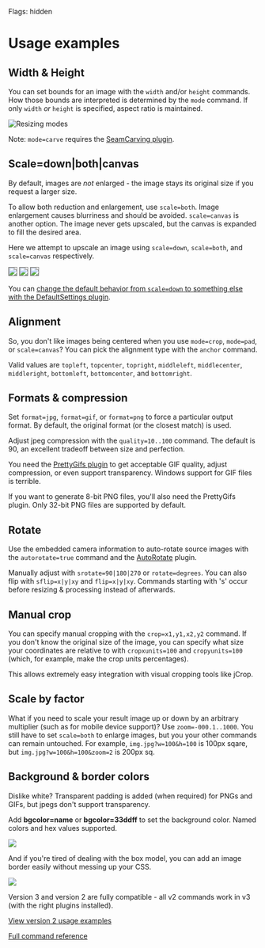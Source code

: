 Flags: hidden

# Usage examples

<style type="text/css">
.lineup img {vertical-align:top;}
</style>

## Width & Height

You can set bounds for an image with the `width` and/or `height` commands. How those bounds are interpreted is determined by the `mode` command. If only `width` *or* `height` is specified, aspect ratio is maintained.

![Resizing modes](/attachments/resizing-modes.png)

Note:  `mode=carve` requires the [SeamCarving plugin](/plugins/seamcarving). 

## Scale=down|both|canvas

By default, images are *not* enlarged - the image stays its original size if you request a larger size.


To allow both reduction and enlargement, use `scale=both`. Image enlargement causes blurriness and should be avoided. `scale=canvas` is another option. The image never gets upscaled, but the canvas is expanded to fill the desired area.

Here we attempt to upscale an image using `scale=down`, `scale=both`, and `scale=canvas` respectively.

<img src="http://img.imageresizing.net/clock.gif;width=100;frame=1" style="border: 1px solid gray" />
<img src="http://img.imageresizing.net/clock.gif;width=100;scale=both;frame=1" style="border: 1px solid gray"  />
<img src="http://img.imageresizing.net/clock.gif;width=100;scale=canvas;frame=1" style="border: 1px solid gray"  />

You can [change the default behavior from `scale=down` to something else with the DefaultSettings plugin](/plugins/defaultsettings).

## Alignment

So, you don't like images being centered when you use `mode=crop`, `mode=pad`, or `scale=canvas`? You can pick the alignment type with the `anchor` command. 

Valid values are `topleft`, `topcenter`, `topright`, `middleleft`, `middlecenter`, `middleright`, `bottomleft`, `bottomcenter`, and `bottomright`.

## Formats & compression

Set `format=jpg`, `format=gif`, or `format=png` to force a particular output format. By default, the original format (or the closest match) is used.

Adjust jpeg compression with the `quality=10..100` command. The default is 90, an excellent tradeoff between size and perfection. 

You need the [PrettyGifs plugin](/plugins/prettygifs) to get acceptable GIF quality, adjust compression, or even support transparency. Windows support for GIF files is terrible.

If you want to generate 8-bit PNG files, you'll also need the PrettyGifs plugin. Only 32-bit PNG files are supported by default. 

## Rotate

Use the embedded camera information to auto-rotate source images with the `autorotate=true` command and the [AutoRotate](/plugins/autorotate) plugin.

Manually adjust with `srotate=90|180|270` or `rotate=degrees`. You can also flip with `sflip=x|y|xy` and `flip=x|y|xy`. Commands starting with 's' occur before resizing & processing instead of afterwards. 


## Manual crop

You can specify manual cropping with the `crop=x1,y1,x2,y2` command. If you don't know the original size of the image, you can specify what size your coordinates are relative to with `cropxunits=100` and `cropyunits=100` (which, for example, make the crop units percentages). 

This allows extremely easy integration with visual cropping tools like jCrop. 

## Scale by factor

What if you need to scale your result image up or down by an arbitrary multiplier (such as for mobile device support)? Use `zoom=-000.1..1000`. You still have to set `scale=both` to enlarge images, but you your other commands can remain untouched. For example, `img.jpg?w=100&h=100` is 100px sqare, but `img.jpg?w=100&h=100&zoom=2` is 200px sq.

## Background & border colors

Dislike white? Transparent padding is added (when required) for PNGs and GIFs, but jpegs don't support transparency.

Add **bgcolor=name** or **bgcolor=33ddff** to set the background color. Named colors and hex values supported.

<img src="http://img.imageresizing.net/quality-original.jpg;w=100;h=100;bgcolor=33ddff" />

And if you're tired of dealing with the box model, you can add an image border easily without messing up your CSS. 

<img src="http://img.imageresizing.net/quality-original.jpg;w=100;borderWidth=10;borderColor=gray" />




Version 3 and version 2 are fully compatible - all v2 commands work in v3 (with the right plugins installed).

[View version 2 usage examples](http://nathanaeljones.com/155/image-resizer-v2-examples/)

[Full command reference](/docs/reference)
